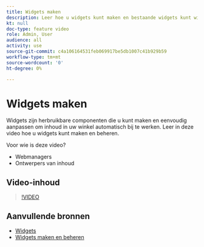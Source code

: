 ```yaml
---
title: Widgets maken
description: Leer hoe u widgets kunt maken en bestaande widgets kunt wijzigen om inhoud automatisch bij te werken in uw winkel.
kt: null
doc-type: feature video
role: Admin, User
audience: all
activity: use
source-git-commit: c4a106164531feb069917be5db1007c41b929b59
workflow-type: tm+mt
source-wordcount: '0'
ht-degree: 0%

---
```


# Widgets maken

Widgets zijn herbruikbare componenten die u kunt maken en eenvoudig aanpassen om inhoud in uw winkel automatisch bij te werken. Leer in deze video hoe u widgets kunt maken en beheren.

Voor wie is deze video?

- Webmanagers
- Ontwerpers van inhoud

## Video-inhoud

>[!VIDEO](https://video.tv.adobe.com/v/343786?quality=12&learn=on)

## Aanvullende bronnen

- [Widgets](https://docs.magento.com/user-guide/cms/widgets.html)
- [Widgets maken en beheren](https://docs.magento.com/user-guide/cms/widget-create.html)
